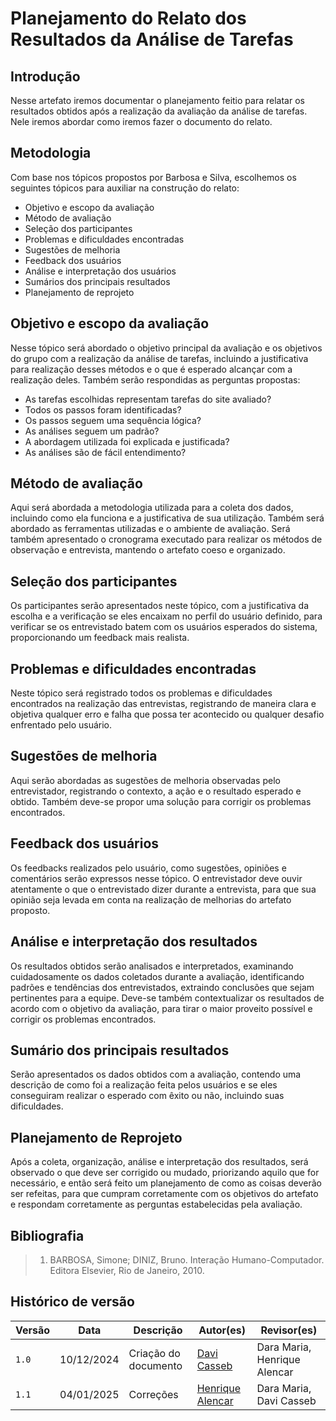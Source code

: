 # **Planejamento do Relato dos Resultados da Análise de Tarefas**

## Introdução

Nesse artefato iremos documentar o planejamento feitio para relatar os resultados obtidos após a realização da avaliação da análise de tarefas. Nele iremos abordar como iremos fazer o documento do relato.

## Metodologia

Com base nos tópicos propostos por Barbosa e Silva, escolhemos os seguintes tópicos para auxiliar na construção do relato:

* Objetivo e escopo da avaliação
* Método de avaliação
* Seleção dos participantes
* Problemas e dificuldades encontradas
* Sugestões de melhoria
* Feedback dos usuários
* Análise e interpretação dos usuários
* Sumários dos principais resultados
* Planejamento de reprojeto

## Objetivo e escopo da avaliação

Nesse tópico será abordado o objetivo principal da avaliação e os objetivos do grupo com a realização da análise de tarefas, incluindo a justificativa para realização desses métodos e o que é esperado alcançar com a realização deles. Também serão respondidas as perguntas propostas:

* As tarefas escolhidas representam tarefas do site avaliado?
* Todos os passos foram identificadas?
* Os passos seguem uma sequência lógica?
* As análises seguem um padrão?
* A abordagem utilizada foi explicada e justificada?
* As análises são de fácil entendimento?

## Método de avaliação

Aqui será abordada a metodologia utilizada para a coleta dos dados, incluindo como ela funciona e a justificativa de sua utilização. Também será abordado as ferramentas utilizadas e o ambiente de avaliação. Será também apresentado o cronograma executado para realizar os métodos de observação e entrevista, mantendo o artefato coeso e organizado.

## Seleção dos participantes

Os participantes serão apresentados neste tópico, com a justificativa da escolha e a verificação se eles encaixam no perfil do usuário definido, para verificar se os entrevistado batem com os usuários esperados do sistema, proporcionando um feedback mais realista.

## Problemas e dificuldades encontradas

Neste tópico será registrado todos os problemas e dificuldades encontrados na realização das entrevistas, registrando de maneira clara e objetiva qualquer erro e falha que possa ter acontecido ou qualquer desafio enfrentado pelo usuário.

## Sugestões de melhoria

Aqui serão abordadas as sugestões de melhoria observadas pelo entrevistador, registrando o contexto, a ação e o resultado esperado e obtido. Também deve-se propor uma solução para corrigir os problemas encontrados.

## Feedback dos usuários

Os feedbacks realizados pelo usuário, como sugestões, opiniões e comentários serão expressos nesse tópico. O entrevistador deve ouvir atentamente o que o entrevistado dizer durante a entrevista, para que sua opinião seja levada em conta na realização de melhorias do artefato proposto.

## Análise e interpretação dos resultados

Os resultados obtidos serão analisados e interpretados, examinando cuidadosamente os dados coletados durante a avaliação, identificando padrões e tendências dos entrevistados, extraindo conclusões que sejam pertinentes para a equipe. Deve-se também contextualizar os resultados de acordo com o objetivo da avaliação, para tirar o maior proveito possível e corrigir os problemas encontrados.

## Sumário dos principais resultados

Serão apresentados os dados obtidos com a avaliação, contendo uma descrição de como foi a realização feita pelos usuários e se eles conseguiram realizar o esperado com êxito ou não, incluindo suas dificuldades.

## Planejamento de Reprojeto

Após a coleta, organização, análise e interpretação dos resultados, será observado o que deve ser corrigido ou mudado, priorizando aquilo que for necessário, e então será feito um planejamento de como as coisas deverão ser refeitas, para que cumpram corretamente com os objetivos do artefato e respondam corretamente as perguntas estabelecidas pela avaliação.

## Bibliografia

> 1. BARBOSA, Simone; DINIZ, Bruno. Interação Humano-Computador. Editora Elsevier, Rio de Janeiro, 2010.

## Histórico de versão

| Versão | Data       | Descrição                             | Autor(es)                                       | Revisor(es)             |
| ------ | ---------- | ------------------------------------- | ----------------------------------------------- | ----------------------- |
| `1.0`  | 10/12/2024 | Criação do documento                  | [Davi Casseb](https://github.com/dcasseb)       | Dara Maria, Henrique Alencar |
| `1.1`  | 04/01/2025 | Correções                             | [Henrique Alencar](https://github.com/henryqma) | Dara Maria, Davi Casseb |